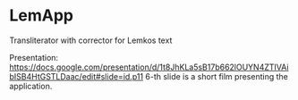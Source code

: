# LemApp
Transliterator with corrector for Lemkos text

Presentation:
https://docs.google.com/presentation/d/1t8JhKLa5sB17b662lOUYN4ZTIVAibISB4HtGSTLDaac/edit#slide=id.p11
6-th slide is a short film presenting the application.
